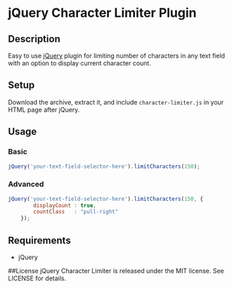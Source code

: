 # jQuery Character Limiter Plugin

## Description
Easy to use [jQuery](https://jquery.com/) plugin for limiting number of characters in any text field with an option to display current character count.

## Setup
Download the archive, extract it, and include `character-limiter.js` in your HTML page after jQuery.

## Usage
### Basic

```javascript
jQuery('your-text-field-selector-here').limitCharacters(150);
```

### Advanced

```javascript
jQuery('your-text-field-selector-here').limitCharacters(150, {
		displayCount : true,
		countClass   : "pull-right"
	});
```

## Requirements
- jQuery

##License
jQuery Character Limiter is released under the MIT license. See LICENSE for details.